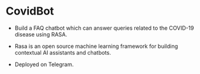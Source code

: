 # CovidBot

* Build a FAQ chatbot which can answer queries related to the COVID-19 disease using RASA.

* Rasa is an open source machine learning framework for building contextual AI assistants and chatbots.

* Deployed on Telegram.
